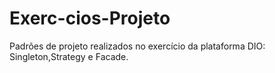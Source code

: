 # Exerc-cios-Projeto
Padrões de projeto realizados no exercício da plataforma DIO: Singleton,Strategy e Facade.
